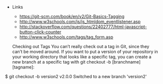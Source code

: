 

- Links
    - https://git-scm.com/book/en/v2/Git-Basics-Tagging
    - http://www.w3schools.com/js/js_htmldom_eventlistener.asp
    - http://stackoverflow.com/questions/22402777/html-javascript-button-click-counter
    - http://www.w3schools.com/tags/tag_form.asp

    Checking out Tags
You can’t really check out a tag in Git, since they can’t be moved around. If you want to put a version of your repository in your working directory that looks like a specific tag, you can create a new branch at a specific tag with git checkout -b [branchname] [tagname]:

$ git checkout -b version2 v2.0.0
Switched to a new branch 'version2'
